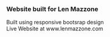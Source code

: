 <h3> Website built for Len Mazzone </h3>

<p>
 Built using responsive bootsrap design
<br>
Live Website at www.lenmazzone.com
</p>

